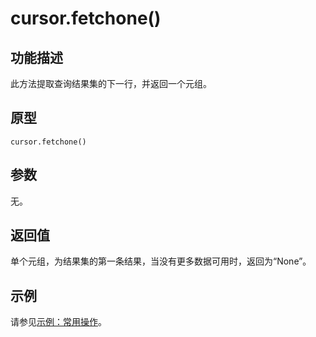 # cursor.fetchone\(\)<a name="ZH-CN_TOPIC_0000001079923112"></a>

## 功能描述<a name="section5708152714306"></a>

此方法提取查询结果集的下一行，并返回一个元组。

## 原型<a name="section441681310810"></a>

```
cursor.fetchone()
```

## 参数<a name="zh-cn_topic_0237120432_zh-cn_topic_0059778852_s1c9b27937d964eaba00ae77fe1cd2c71"></a>

无。

## 返回值<a name="section899452817814"></a>

单个元组，为结果集的第一条结果，当没有更多数据可用时，返回为“None”。

## 示例<a name="section4160944682"></a>

请参见[示例：常用操作](示例-常用操作-8.md)。

